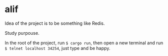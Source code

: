 # alif

Idea of the project is to be something like Redis.

Study purpouse.


In the root of the project, run `$ cargo run`, then open a new terminal and run `$ telnet localhost 34254`, just type and be happy.

